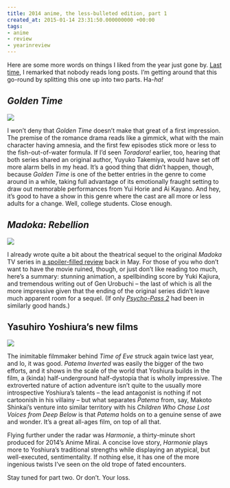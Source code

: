 ```yaml
---
title: 2014 anime, the less-bulleted edition, part 1
created_at: 2015-01-14 23:31:50.000000000 +00:00
tags:
- anime
- review
- yearinreview
---
```


Here are some more words on things I liked from the year just gone by.
[Last time](/blog/posts/70728179447.html), I remarked that
nobody reads long posts. I’m getting around that this go-round by
splitting this one up into two parts. Ha-*ha!*

## *Golden Time*

![](/blog/media/tumblr_inline_nhw07avNkD1qhcb4p.jpg)

I won’t deny that *Golden Time* doesn’t make that great of a first
impression. The premise of the romance drama reads like a gimmick, what
with the main character having amnesia, and the first few episodes stick
more or less to the fish-out-of-water formula. If I’d seen *Toradora!*
earlier, too, hearing that both series shared an original author, Yuyuko
Takemiya, would have set off more alarm bells in my head. It’s a good
thing that didn’t happen, though, because *Golden Time* is one of the
better entries in the genre to come around in a while, taking full
advantage of its emotionally fraught setting to draw out memorable
performances from Yui Horie and Ai Kayano. And hey, it’s good to have a
show in this genre where the cast are all more or less adults for a
change. Well, college students. Close enough.

## *Madoka: Rebellion*

![](/blog/media/tumblr_inline_nhvz8pU6sA1qhcb4p.jpg)

I already wrote quite a bit about the theatrical sequel to the original
*Madoka* TV series in [a spoiler-filled
review](/blog/posts/84717187433.html) back in May. For those
of you who don’t want to have the movie ruined, though, or just don’t
like reading too much, here’s a summary: stunning animation, a
spellbinding score by Yuki Kajiura, and tremendous writing out of Gen
Urobuchi – the last of which is all the more impressive given that the
ending of the original series didn’t leave much apparent room for a
sequel. (If only [*Psycho-Pass
2*](/blog/posts/105557009418.html) had been in similarly
good hands.)

## Yasuhiro Yoshiura’s new films

![](/blog/media/tumblr_inline_nhw1uugqhR1qhcb4p.jpg)

The inimitable filmmaker behind *Time of Eve* struck again twice last
year, and lo, it was good. *Patema Inverted* was easily the bigger of
the two efforts, and it shows in the scale of the world that Yoshiura
builds in the film, a (kinda) half-underground half-dystopia that is
wholly impressive. The extroverted nature of action adventure isn’t
quite to the usually more introspective Yoshiura’s talents – the lead
antagonist is nothing if not cartoonish in his villainy – but what
separates *Patema* from, say, Makoto Shinkai’s venture into similar
territory with his *Children Who Chase Lost Voices from Deep Below* is
that *Patema* holds on to a genuine sense of awe and wonder. It’s a
great all-ages film, on top of all that.

Flying further under the radar was *Harmonie*, a thirty-minute short
produced for 2014’s Anime Mirai. A concise love story, *Harmonie* plays
more to Yoshiura’s traditional strengths while displaying an atypical,
but well-executed, sentimentality. If nothing else, it has one of the
more ingenious twists I’ve seen on the old trope of fated encounters.

Stay tuned for part two. Or don’t. Your loss.

